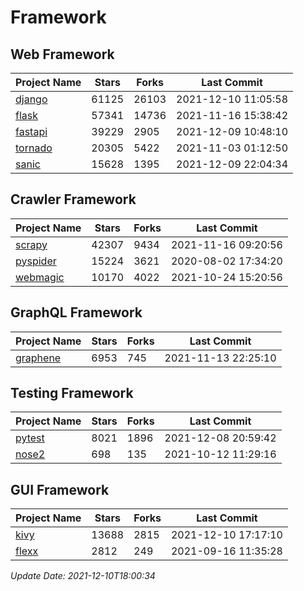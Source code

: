 # Framework

## Web Framework
| Project Name | Stars | Forks | Last Commit |
| ------------ | ----- | ----- | ----------- |
| [django](https://github.com/django/django) | 61125 | 26103 | 2021-12-10 11:05:58 |
| [flask](https://github.com/pallets/flask) | 57341 | 14736 | 2021-11-16 15:38:42 |
| [fastapi](https://github.com/tiangolo/fastapi) | 39229 | 2905 | 2021-12-09 10:48:10 |
| [tornado](https://github.com/tornadoweb/tornado) | 20305 | 5422 | 2021-11-03 01:12:50 |
| [sanic](https://github.com/sanic-org/sanic) | 15628 | 1395 | 2021-12-09 22:04:34 |

## Crawler Framework
| Project Name | Stars | Forks | Last Commit |
| ------------ | ----- | ----- | ----------- |
| [scrapy](https://github.com/scrapy/scrapy) | 42307 | 9434 | 2021-11-16 09:20:56 |
| [pyspider](https://github.com/binux/pyspider) | 15224 | 3621 | 2020-08-02 17:34:20 |
| [webmagic](https://github.com/code4craft/webmagic) | 10170 | 4022 | 2021-10-24 15:20:56 |

## GraphQL Framework
| Project Name | Stars | Forks | Last Commit |
| ------------ | ----- | ----- | ----------- |
| [graphene](https://github.com/graphql-python/graphene) | 6953 | 745 | 2021-11-13 22:25:10 |

## Testing Framework
| Project Name | Stars | Forks | Last Commit |
| ------------ | ----- | ----- | ----------- |
| [pytest](https://github.com/pytest-dev/pytest) | 8021 | 1896 | 2021-12-08 20:59:42 |
| [nose2](https://github.com/nose-devs/nose2) | 698 | 135 | 2021-10-12 11:29:16 |

## GUI Framework
| Project Name | Stars | Forks | Last Commit |
| ------------ | ----- | ----- | ----------- |
| [kivy](https://github.com/kivy/kivy) | 13688 | 2815 | 2021-12-10 17:17:10 |
| [flexx](https://github.com/flexxui/flexx) | 2812 | 249 | 2021-09-16 11:35:28 |

*Update Date: 2021-12-10T18:00:34*
